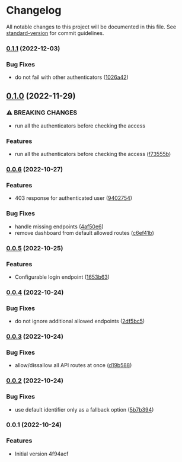 # Changelog

All notable changes to this project will be documented in this file. See [standard-version](https://github.com/conventional-changelog/standard-version) for commit guidelines.

### [0.1.1](https://github.com/DataShades/ckanext-vip-portal/compare/v0.1.0...v0.1.1) (2022-12-03)


### Bug Fixes

* do not fail with other authenticators ([1026a42](https://github.com/DataShades/ckanext-vip-portal/commit/1026a429a1cad506133056a62c7ecc67f5b2f13c))

## [0.1.0](https://github.com/DataShades/ckanext-vip-portal/compare/v0.0.6...v0.1.0) (2022-11-29)


### ⚠ BREAKING CHANGES

* run all the authenticators before checking the access

### Features

* run all the authenticators before checking the access ([f73555b](https://github.com/DataShades/ckanext-vip-portal/commit/f73555b2dad9394ab1adea02f4a727dc1da0cb33))

### [0.0.6](https://github.com/DataShades/ckanext-vip-portal/compare/v0.0.5...v0.0.6) (2022-10-27)


### Features

* 403 response for authenticated user ([9402754](https://github.com/DataShades/ckanext-vip-portal/commit/9402754977fcc085286ca7b07015b0e5d1e20f87))


### Bug Fixes

* handle missing endpoints ([4af50e6](https://github.com/DataShades/ckanext-vip-portal/commit/4af50e626c8177ce60d86f00482cbe5c3e79f3f7))
* remove dashboard from default allowed routes ([c6ef41b](https://github.com/DataShades/ckanext-vip-portal/commit/c6ef41b2008b03c2c1b979f23696c38d9b8992fb))

### [0.0.5](https://github.com/DataShades/ckanext-vip-portal/compare/v0.0.4...v0.0.5) (2022-10-25)


### Features

* Configurable login endpoint ([1653b63](https://github.com/DataShades/ckanext-vip-portal/commit/1653b63fb19e895aae425d5ca9a8632c0641dd3f))

### [0.0.4](https://github.com/DataShades/ckanext-vip-portal/compare/v0.0.3...v0.0.4) (2022-10-24)


### Bug Fixes

* do not ignore additional allowed endpoints ([2df5bc5](https://github.com/DataShades/ckanext-vip-portal/commit/2df5bc5a30dddcb67fc55e2baab4440df09b7e67))

### [0.0.3](https://github.com/DataShades/ckanext-vip-portal/compare/v0.0.2...v0.0.3) (2022-10-24)


### Bug Fixes

* allow/dissallow all API routes at once ([d19b588](https://github.com/DataShades/ckanext-vip-portal/commit/d19b5888a7bdea84a6ee48472aa2b5bfec9fb7f1))

### [0.0.2](https://github.com/DataShades/ckanext-vip-portal/compare/v0.0.1...v0.0.2) (2022-10-24)


### Bug Fixes

* use default identifier only as a fallback option ([5b7b394](https://github.com/DataShades/ckanext-vip-portal/commit/5b7b39492b5c705ad009837705579bceab3c9289))

### 0.0.1 (2022-10-24)


### Features

* Initial version 4f94acf
